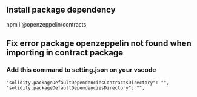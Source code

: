 ## Install package dependency

   npm i @openzeppelin/contracts
## Fix error package openzeppelin not found when importing in contract  package
   ### Add this command to setting.json on your vscode 
    "solidity.packageDefaultDependenciesContractsDirectory": "",
    "solidity.packageDefaultDependenciesDirectory": "",